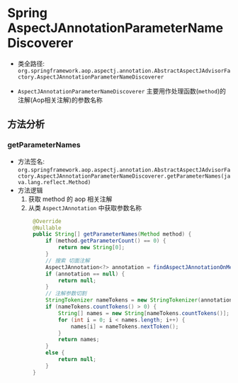 # Spring AspectJAnnotationParameterNameDiscoverer
- 类全路径: `org.springframework.aop.aspectj.annotation.AbstractAspectJAdvisorFactory.AspectJAnnotationParameterNameDiscoverer`


- `AspectJAnnotationParameterNameDiscoverer` 主要用作处理函数(`method`)的注解(Aop相关注解)的参数名称

## 方法分析

### getParameterNames
- 方法签名: `org.springframework.aop.aspectj.annotation.AbstractAspectJAdvisorFactory.AspectJAnnotationParameterNameDiscoverer.getParameterNames(java.lang.reflect.Method)`
- 方法逻辑
    1. 获取 method 的 aop 相关注解
    2. 从类 `AspectJAnnotation` 中获取参数名称

```java
		@Override
		@Nullable
		public String[] getParameterNames(Method method) {
			if (method.getParameterCount() == 0) {
				return new String[0];
			}
			// 搜索 切面注解
			AspectJAnnotation<?> annotation = findAspectJAnnotationOnMethod(method);
			if (annotation == null) {
				return null;
			}
			// 注解参数切割
			StringTokenizer nameTokens = new StringTokenizer(annotation.getArgumentNames(), ",");
			if (nameTokens.countTokens() > 0) {
				String[] names = new String[nameTokens.countTokens()];
				for (int i = 0; i < names.length; i++) {
					names[i] = nameTokens.nextToken();
				}
				return names;
			}
			else {
				return null;
			}
		}
```
